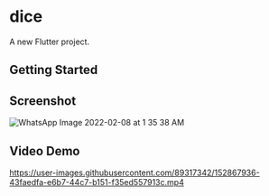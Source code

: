 # dice

A new Flutter project.

## Getting Started

## Screenshot

![WhatsApp Image 2022-02-08 at 1 35 38 AM](https://user-images.githubusercontent.com/89317342/152867769-0cd4e3ca-e032-4798-a38c-63d5effd8fe9.jpeg)

## Video Demo

https://user-images.githubusercontent.com/89317342/152867936-43faedfa-e6b7-44c7-b151-f35ed557913c.mp4
